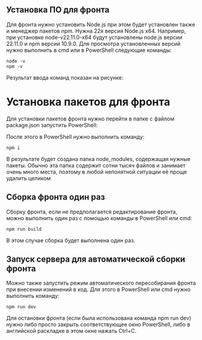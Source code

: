 ﻿## Установка ПО для фронта
Для фронта нужно установить Node.js при этом будет установлен также и менеджер пакетов npm.
Нужна 22я версия Node.js x64.
Например, при установке node-v22.11.0-x64 будут установлены node.js версии 22.11.0 и npm версии 10.9.0.
Для просмотра установленных версий нужно выполнить в cmd или в PowerShell следующие команды:
```
node -v
npm -v
```
Результат ввода команд показан на рисунке:

# Установка пакетов для фронта
Для установки пакетов фронта нужно перейти в папке с файлом package.json запустить PowerShell:

После этого в PowerShell нужно выполнить команду:
```
npm i
```
В результате будет создана папка node_modules, содержащая нужные пакеты.
Обычно эта папка содержит сотни тысяч файлов и занимает очень много места, поэтому в любой непонятной ситуации её проще удалить целиком

## Сборка фронта один раз
Сборку фронта, если не предполагается редактирование фронта, можно выполнить один раз с помощью команды в PowerShell или cmd:
```
npm run build
```
В этом случае сборка будет выполнена один раз.

## Запуск сервера для автоматической сборки фронта
Можно также запустить режим автоматического пересобирания фронта при внесении изменений в код. Для этого в PowerShell или cmd нужно выполнить команду:
```
npm run dev
```

Для остановки фронта (если была использована команда npm run dev) нужно либо просто закрыть соответствующее окно PowerShell, либо в английской раскладке в этом окне нажать Ctrl+C.
